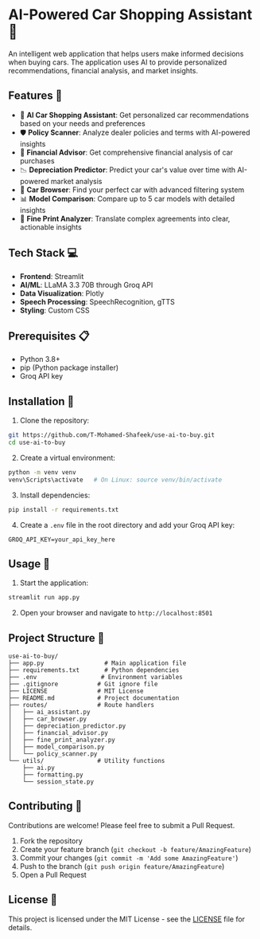 # AI-Powered Car Shopping Assistant 🚗

An intelligent web application that helps users make informed decisions when buying cars. The application uses AI to provide personalized recommendations, financial analysis, and market insights.

## Features 🌟

- 🤖 **AI Car Shopping Assistant**: Get personalized car recommendations based on your needs and preferences
- 🛡️ **Policy Scanner**: Analyze dealer policies and terms with AI-powered insights
- 💸 **Financial Advisor**: Get comprehensive financial analysis of car purchases
- 📉 **Depreciation Predictor**: Predict your car's value over time with AI-powered market analysis
- 🚗 **Car Browser**: Find your perfect car with advanced filtering system
- 📊 **Model Comparison**: Compare up to 5 car models with detailed insights
- 📄 **Fine Print Analyzer**: Translate complex agreements into clear, actionable insights

## Tech Stack 💻

- **Frontend**: Streamlit
- **AI/ML**: LLaMA 3.3 70B through Groq API
- **Data Visualization**: Plotly
- **Speech Processing**: SpeechRecognition, gTTS
- **Styling**: Custom CSS

## Prerequisites 📋

- Python 3.8+
- pip (Python package installer)
- Groq API key

## Installation 🚀

1. Clone the repository:
```bash
git https://github.com/T-Mohamed-Shafeek/use-ai-to-buy.git
cd use-ai-to-buy
```

2. Create a virtual environment:
```bash
python -m venv venv
venv\Scripts\activate   # On Linux: source venv/bin/activate
```

3. Install dependencies:
```bash
pip install -r requirements.txt
```

4. Create a `.env` file in the root directory and add your Groq API key:
```
GROQ_API_KEY=your_api_key_here
```

## Usage 🎯

1. Start the application:
```bash
streamlit run app.py
```

2. Open your browser and navigate to `http://localhost:8501`

## Project Structure 📁

```
use-ai-to-buy/
├── app.py                 # Main application file
├── requirements.txt       # Python dependencies
├── .env                  # Environment variables
├── .gitignore           # Git ignore file
├── LICENSE              # MIT License
├── README.md            # Project documentation
├── routes/              # Route handlers
│   ├── ai_assistant.py
│   ├── car_browser.py
│   ├── depreciation_predictor.py
│   ├── financial_advisor.py
│   ├── fine_print_analyzer.py
│   ├── model_comparison.py
│   └── policy_scanner.py
└── utils/               # Utility functions
    ├── ai.py
    ├── formatting.py
    └── session_state.py
```

## Contributing 🤝

Contributions are welcome! Please feel free to submit a Pull Request.

1. Fork the repository
2. Create your feature branch (`git checkout -b feature/AmazingFeature`)
3. Commit your changes (`git commit -m 'Add some AmazingFeature'`)
4. Push to the branch (`git push origin feature/AmazingFeature`)
5. Open a Pull Request

## License 📝

This project is licensed under the MIT License - see the [LICENSE](LICENSE) file for details.
